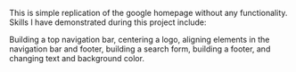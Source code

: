 This is simple replication of the google homepage without any functionality. 
Skills I have demonstrated during this project include:

Building a top navigation bar, centering a logo, aligning elements in the navigation bar and footer, building a search form, building a footer, and changing text and background color.